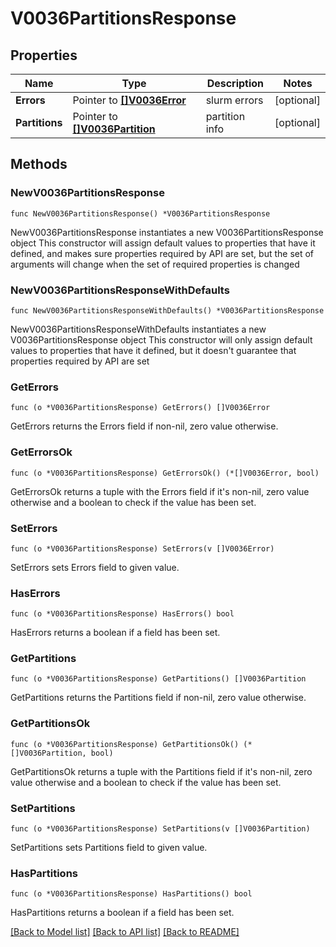# V0036PartitionsResponse

## Properties

Name | Type | Description | Notes
------------ | ------------- | ------------- | -------------
**Errors** | Pointer to [**[]V0036Error**](V0036Error.md) | slurm errors | [optional] 
**Partitions** | Pointer to [**[]V0036Partition**](V0036Partition.md) | partition info | [optional] 

## Methods

### NewV0036PartitionsResponse

`func NewV0036PartitionsResponse() *V0036PartitionsResponse`

NewV0036PartitionsResponse instantiates a new V0036PartitionsResponse object
This constructor will assign default values to properties that have it defined,
and makes sure properties required by API are set, but the set of arguments
will change when the set of required properties is changed

### NewV0036PartitionsResponseWithDefaults

`func NewV0036PartitionsResponseWithDefaults() *V0036PartitionsResponse`

NewV0036PartitionsResponseWithDefaults instantiates a new V0036PartitionsResponse object
This constructor will only assign default values to properties that have it defined,
but it doesn't guarantee that properties required by API are set

### GetErrors

`func (o *V0036PartitionsResponse) GetErrors() []V0036Error`

GetErrors returns the Errors field if non-nil, zero value otherwise.

### GetErrorsOk

`func (o *V0036PartitionsResponse) GetErrorsOk() (*[]V0036Error, bool)`

GetErrorsOk returns a tuple with the Errors field if it's non-nil, zero value otherwise
and a boolean to check if the value has been set.

### SetErrors

`func (o *V0036PartitionsResponse) SetErrors(v []V0036Error)`

SetErrors sets Errors field to given value.

### HasErrors

`func (o *V0036PartitionsResponse) HasErrors() bool`

HasErrors returns a boolean if a field has been set.

### GetPartitions

`func (o *V0036PartitionsResponse) GetPartitions() []V0036Partition`

GetPartitions returns the Partitions field if non-nil, zero value otherwise.

### GetPartitionsOk

`func (o *V0036PartitionsResponse) GetPartitionsOk() (*[]V0036Partition, bool)`

GetPartitionsOk returns a tuple with the Partitions field if it's non-nil, zero value otherwise
and a boolean to check if the value has been set.

### SetPartitions

`func (o *V0036PartitionsResponse) SetPartitions(v []V0036Partition)`

SetPartitions sets Partitions field to given value.

### HasPartitions

`func (o *V0036PartitionsResponse) HasPartitions() bool`

HasPartitions returns a boolean if a field has been set.


[[Back to Model list]](../README.md#documentation-for-models) [[Back to API list]](../README.md#documentation-for-api-endpoints) [[Back to README]](../README.md)


